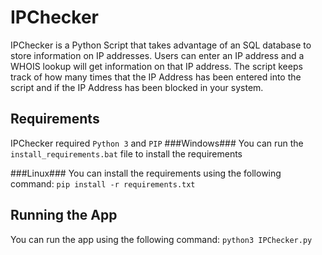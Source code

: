 # IPChecker
IPChecker is a Python Script that takes advantage of an SQL database to store information on IP addresses. Users can enter an IP address and a WHOIS lookup will get information on that IP address. The script keeps track of how many times that the IP Address has been entered into the script and if the IP Address has been blocked in your system.

## Requirements ##
IPChecker required `Python 3` and `PIP` 
###Windows###
You can run the `install_requirements.bat` file to install the requirements

###Linux###
You can install the requirements using the following command:
`pip install -r requirements.txt`

## Running the App ##
You can run the app using the following command:
`python3 IPChecker.py`
